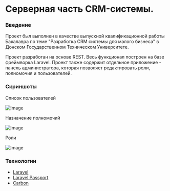 # Серверная часть CRM-системы.

### Введение
Проект был выполнен в качестве выпускной квалификационной работы Бакалавра по теме "Разработка CRM системы для малого бизнеса" в Донском Государственном Техническом Университете.

Проект разработан на основе REST. Весь функционал построен на базе фреймворка Laravel. Проект также содержит отдельное приложение - панель администратора, которая позволяет редактировать роли, полномочия и пользователей.

### Скриншоты

Список пользователей

![image](https://user-images.githubusercontent.com/115009384/196264115-7b354acd-5d02-4734-b524-9ef021eb5014.png)

Назначение полномочий

![image](https://user-images.githubusercontent.com/115009384/196264210-7ffd9c34-a322-40b1-b44d-6afa2f6fb1e7.png)

Роли

![image](https://user-images.githubusercontent.com/115009384/196264252-bb062181-8921-485b-9195-1f86081b3b80.png)


### Технологии 
- [Laravel](https://github.com/laravel/laravel.git)
- [Laravel Passport](https://github.com/laravel/passport.git)
- [Carbon](https://github.com/CarbonPHP/carbon.git)
